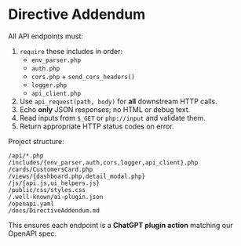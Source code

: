 # Directive Addendum

All API endpoints must:
1. `require` these includes in order:
   - `env_parser.php`
   - `auth.php`
   - `cors.php` + `send_cors_headers()`
   - `logger.php`
   - `api_client.php`
2. Use `api_request(path, body)` for **all** downstream HTTP calls.
3. Echo **only** JSON responses; no HTML or debug text.
4. Read inputs from `$_GET` or `php://input` and validate them.
5. Return appropriate HTTP status codes on error.

Project structure:
```
/api/*.php
/includes/{env_parser,auth,cors,logger,api_client}.php
/cards/CustomersCard.php
/views/{dashboard.php,detail_modal.php}
/js/{api.js,ui_helpers.js}
/public/css/styles.css
/.well-known/ai-plugin.json
/openapi.yaml
/docs/DirectiveAddendum.md
```

This ensures each endpoint is a **ChatGPT plugin action** matching our OpenAPI spec.